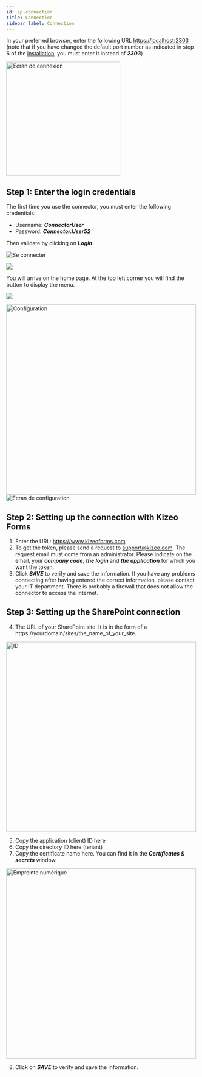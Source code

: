```yaml
---
id: sp-connection
title: Connection
sidebar_label: Connection
---
```


In your preferred browser, enter the following URL <a href="https://localhost:2303" target="_blank">https://localhost:2303</a> (note that if you have changed the default port number as indicated in step 6 of the [installation](sp-installation.md), you must enter it instead of ***2303***)

<img src="/kizeo-forms-documentations/img/sp2/fr/Connexion.jpg" alt="Ecran de connexion" width="300"/>

## Step 1: Enter the login credentials
The first time you use the connector, you must enter the following credentials:
 - Username: ***ConnectorUser***
 - Password: ***Connector.User52***

Then validate by clicking on ***Login***.

<img src="/kizeo-forms-documentations/img/sp2/en/Connexion-02-en.jpg" alt="Se connecter" />

![][separator]

You will arrive on the home page. At the top left corner you will find the button to display the menu.

![][separator]

<img src="/kizeo-forms-documentations/img/sp2/fr/Connexion 03.jpg" alt="Configuration" width="500" />

<img src="/kizeo-forms-documentations/img/sp2/fr/Connexion 04.jpg" alt="Ecran de configuration" />

## Step 2: Setting up the connection with Kizeo Forms

1.	Enter the URL: https://www.kizeoforms.com
2.	To get the token, please send a request to support@kizeo.com. The request email must come from an administrator. Please indicate on the email, your ***company code***, ***the login*** and ***the application*** for which you want the token.
3.	Click ***SAVE*** to verify and save the information. If you have any problems connecting after having entered the correct information, please contact your IT department. There is probably a firewall that does not allow the connector to access the internet.

## Step 3: Setting up the SharePoint connection
4.	The URL of your SharePoint site. It is in the form of a https://yourdomain/sites/the_name_of_your_site.

<img src="/kizeo-forms-documentations/img/sp2/fr/Azurefr-10.jpg" alt="ID" width="500" />

5.	Copy the application (client) ID here
6.	Copy the directory ID here (tenant)
7.	Copy the certificate name here. You can find it in the ***Certificates & secrets*** window.

<img src="/kizeo-forms-documentations/img/sp2/fr/Azurefr-11.jpg" alt="Empreinte numérique" width="500" />

8.	Click on ***SAVE*** to verify and save the information.



<!-- ************************** -->
<!-- ***** Pictures List ****** --> 
<!-- ************************** -->

[separator]: /kizeo-forms-documentations/img/sp2/separateur.png